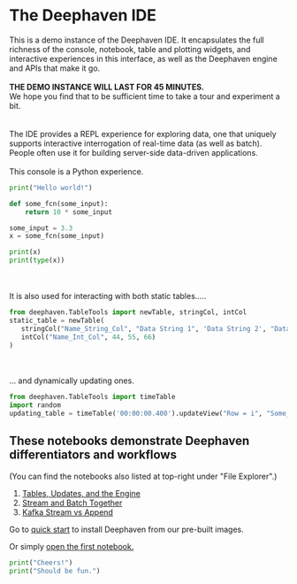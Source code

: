 # The Deephaven IDE

This is a demo instance of the Deephaven IDE.
It encapsulates the full richness of the console, notebook, table and plotting widgets, and interactive experiences in this interface, as well as the Deephaven engine and APIs that make it go.
\
\
**THE DEMO INSTANCE WILL LAST FOR 45 MINUTES.**\
We hope you find that to be sufficient time to take a tour and experiment a bit.
\
\
\
The IDE provides a REPL experience for exploring data, one that uniquely supports interactive interrogation of real-time data (as well as batch).
People often use it for building server-side data-driven applications.
\
\
This console is a Python experience.

```python
print("Hello world!")

def some_fcn(some_input):
    return 10 * some_input

some_input = 3.3
x = some_fcn(some_input)

print(x)
print(type(x))
```
\
\
It is also used for interacting with both static tables.....
```python
from deephaven.TableTools import newTable, stringCol, intCol
static_table = newTable(
   stringCol("Name_String_Col", "Data String 1", 'Data String 2', "Data String 3"),
   intCol("Name_Int_Col", 44, 55, 66)
)
```
\
\
... and dynamically updating ones.

```python
from deephaven.TableTools import timeTable
import random
updating_table = timeTable('00:00:00.400').updateView("Row = i", "Some_Int = (int)random.randint(0,100)").reverse()
```


## These notebooks demonstrate Deephaven differentiators and workflows
(You can find the notebooks also listed at top-right under "File Explorer".)


1. [Tables, Updates, and the Engine](01%20Tables,%20Updates,%20and%20the%20Engine.md)
2. [Stream and Batch Together](02%20Stream%20and%20Batch%20Together.md)
3. [Kafka Stream vs Append](03%20Kafka%20Stream%20vs%20Append.md)


Go to [quick start](https://deephaven.io/core/docs/tutorials/quickstart/) to install Deephaven from our pre-built images.

Or simply [open the first notebook.](01%20Tables,%20Updates,%20and%20the%20Engine.md)


```python
print("Cheers!")
print("Should be fun.")
```
